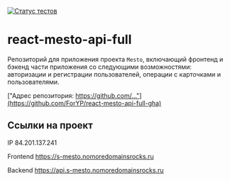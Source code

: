 [![Статус тестов](../../actions/workflows/tests.yml/badge.svg)](../../actions/workflows/tests.yml)

# react-mesto-api-full
Репозиторий для приложения проекта `Mesto`, включающий фронтенд и бэкенд части приложения со следующими возможностями: авторизации и регистрации пользователей, операции с карточками и пользователями. 

["Адрес репозитория: https://github.com/..."](https://github.com/ForYP/react-mesto-api-full-gha)

## Ссылки на проект

IP 84.201.137.241

Frontend https://s-mesto.nomoredomainsrocks.ru

Backend https://api.s-mesto.nomoredomainsrocks.ru
